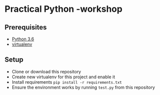 Practical Python -workshop
==========================

Prerequisites
-------------

* [Python 3.6](https://tutorial.djangogirls.org/en/python_installation/)
* [virtualenv](https://docs.python.org/3/library/venv.html#creating-virtual-environments)



Setup
-----

* Clone or download this repository
* Create new virtualenv for this project and enable it
* Install requirements `pip install -r requirements.txt`
* Ensure the environment works by running `test.py` from this repository
